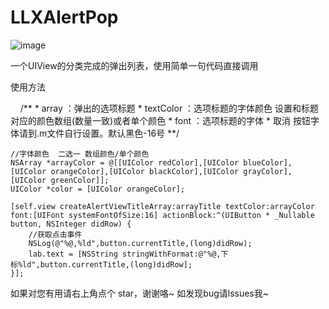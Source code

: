 # LLXAlertPop
![image](https://github.com/lilinxuan/LLXAlertPop/blob/master/弹出选项.gif)

一个UIView的分类完成的弹出列表，使用简单一句代码直接调用

使用方法

     /**
     *  array ：弹出的选项标题
     *  textColor ：选项标题的字体颜色 设置和标题对应的颜色数组(数量一致)或者单个颜色
     *  font ：选项标题的字体
     *  取消 按钮字体请到.m文件自行设置。默认黑色-16号
     **/
    
    
    //字体颜色  二选一 数组颜色/单个颜色
    NSArray *arrayColor = @[[UIColor redColor],[UIColor blueColor],[UIColor orangeColor],[UIColor blackColor],[UIColor grayColor],[UIColor greenColor]];
    UIColor *color = [UIColor orangeColor];
    
    [self.view createAlertViewTitleArray:arrayTitle textColor:arrayColor font:[UIFont systemFontOfSize:16] actionBlock:^(UIButton * _Nullable button, NSInteger didRow) {
        //获取点击事件
        NSLog(@"%@,%ld",button.currentTitle,(long)didRow);
        lab.text = [NSString stringWithFormat:@"%@,下标%ld",button.currentTitle,(long)didRow];
    }];
		
		
如果对您有用请右上角点个 star，谢谢咯~
如发现bug请lssues我~
	
